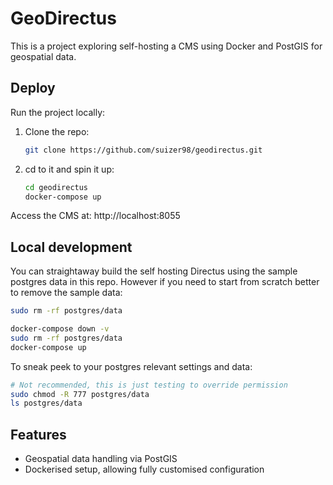 # GeoDirectus

This is a project exploring self-hosting a CMS using Docker and PostGIS for geospatial data.

## Deploy

Run the project locally:

1. Clone the repo:
    ```bash
    git clone https://github.com/suizer98/geodirectus.git
    ```

2. cd to it and spin it up:
    ```bash
    cd geodirectus
    docker-compose up
    ```

Access the CMS at:
http://localhost:8055

## Local development

You can straightaway build the self hosting Directus using the sample postgres data in this repo. However if you need to start from scratch better to remove the sample data:

```bash
sudo rm -rf postgres/data
```
```bash
docker-compose down -v
sudo rm -rf postgres/data
docker-compose up
```

To sneak peek to your postgres relevant settings and data:
```bash
# Not recommended, this is just testing to override permission
sudo chmod -R 777 postgres/data
ls postgres/data
```

## Features
- Geospatial data handling via PostGIS
- Dockerised setup, allowing fully customised configuration